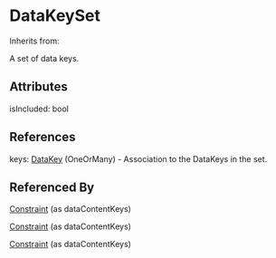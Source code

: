 
# DataKeySet

Inherits from: [](..//.md)



A set of data keys.

## Attributes

isIncluded: bool



## References

keys: [DataKey](DataKey.md) (OneOrMany) - Association to the DataKeys in the set.



## Referenced By

[Constraint](Constraint.md) (as dataContentKeys)

[Constraint](Constraint.md) (as dataContentKeys)

[Constraint](Constraint.md) (as dataContentKeys)


